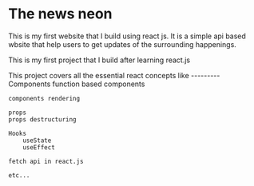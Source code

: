 # The news neon 
This is my first website that I build using react js. It is a simple api based wbsite that help users to get updates of the surrounding happenings.

This is my first project that I build after learning react.js

This project covers all the essential react concepts like ---------
    Components
        function based components
        <!-- We can also use class based components but this website is uses function based components -->

    components rendering

    props
    props destructuring
    
    Hooks
        useState
        useEffect

    fetch api in react.js

    etc...


